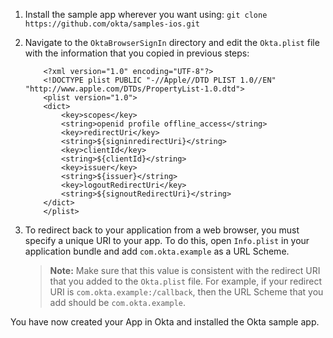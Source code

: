 1. Install the sample app wherever you want using: `git clone https://github.com/okta/samples-ios.git`
2. Navigate to the `OktaBrowserSignIn` directory and edit the `Okta.plist` file with the information that you copied in previous steps:

    ```
        <?xml version="1.0" encoding="UTF-8"?>
        <!DOCTYPE plist PUBLIC "-//Apple//DTD PLIST 1.0//EN" "http://www.apple.com/DTDs/PropertyList-1.0.dtd">
        <plist version="1.0">
        <dict>
            <key>scopes</key>
            <string>openid profile offline_access</string>
            <key>redirectUri</key>
            <string>${signinredirectUri}</string>
            <key>clientId</key>
            <string>${clientId}</string>
            <key>issuer</key>
            <string>${issuer}</string>
            <key>logoutRedirectUri</key>
            <string>${signoutRedirectUri}</string>
        </dict>
        </plist>
    ```

3. To redirect back to your application from a web browser, you must specify a unique URI to your app. To do this, open `Info.plist` in your application bundle and add `com.okta.example` as a URL Scheme.

    > **Note:** Make sure that this value is consistent with the redirect URI that you added to the `Okta.plist` file. For example, if your redirect URI is `com.okta.example:/callback`, then the URL Scheme that you add should be `com.okta.example`.

You have now created your App in Okta and installed the Okta <StackSelector snippet="applang" noSelector inline /> sample app.
